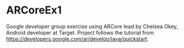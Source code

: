 # ARCoreEx1
Google developer group exercise using ARCore lead by Chelsea Okey, Android developer at Target.
Project follows the tutorial from https://developers.google.com/ar/develop/java/quickstart.
